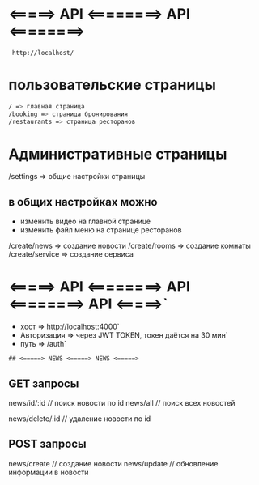 <!-- # FRONT -->

# <=====> API <========> API <========>

` http://localhost/`

# пользовательские страницы

```bash
/ => главная страница
/booking => страница бронирования
/restaurants => страница ресторанов
```

# Административные страницы

/settings => общие настройки страницы

## в общих настройках можно

- изменить видео на главной странице
- изменить файл меню на странице ресторанов

/create/news => создание новости
/create/rooms => создание комнаты
/create/service => создание сервиса

<!-- # BACK -->

# <=====> API <========> API <========> API <=====>`

- хост => http://localhost:4000`
- Авторизация => через JWT TOKEN, токен даётся на 30 мин`
- путь => /auth`

`## <=====> NEWS <=====> NEWS <=====>`

## GET запросы

news/id/:id // поиск новости по id
news/all // поиск всех новостей

news/delete/:id // удаление новости по id

## POST запросы

news/create // создание новости
news/update // обновление информации в новости

